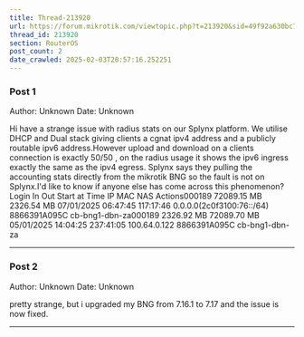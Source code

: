 ```yaml
---
title: Thread-213920
url: https://forum.mikrotik.com/viewtopic.php?t=213920&sid=49f92a630bc7970d8ca50523be880e8f
thread_id: 213920
section: RouterOS
post_count: 2
date_crawled: 2025-02-03T20:57:16.252251
---
```


### Post 1
Author: Unknown
Date: Unknown

Hi have a strange issue with radius stats on our Splynx platform. We utilise DHCP and Dual stack giving clients a cgnat ipv4 address and a publicly routable ipv6 address.However upload and download on a clients connection is exactly 50/50 , on the radius usage it shows the ipv6 ingress exactly the same as the ipv4 egress. Splynx says they pulling the accounting stats directly from the mikrotik BNG so the fault is not on Splynx.I'd like to know if anyone else has come across this phenomenon?Login	In	Out	Start at	Time	IP	MAC	NAS	Actions000189	72089.15 MB	2326.54 MB	07/01/2025 06:47:45	117:17:46	0.0.0.0(2c0f3100:76::/64)	8866391A095C	cb-bng1-dbn-za000189	2326.92 MB	72089.70 MB	05/01/2025 14:04:25	237:41:05	100.64.0.122	8866391A095C	cb-bng1-dbn-za

---
### Post 2
Author: Unknown
Date: Unknown

pretty strange, but i upgraded my BNG from 7.16.1 to 7.17 and the issue is now fixed.

---
